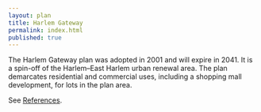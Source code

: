 ```yaml
---
layout: plan
title: Harlem Gateway
permalink: index.html
published: true
---
```


The Harlem Gateway plan was adopted in 2001 and will expire in 2041. It is a spin-off of the Harlem–East Harlem urban renewal area. The plan demarcates residential and commercial uses, including a shopping mall development, for lots in the plan area.

See [References](http://www.urbanreviewer.org/#page=references.html). 